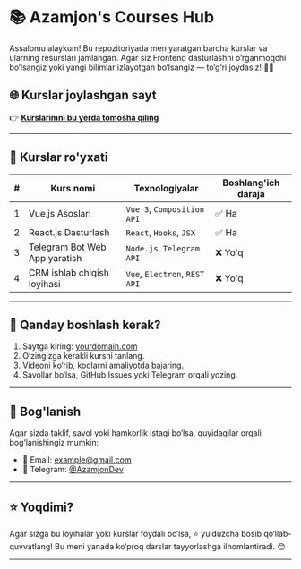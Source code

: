 # 📚 Azamjon's Courses Hub

Assalomu alaykum! Bu repozitoriyada men yaratgan barcha kurslar va ularning resurslari jamlangan. Agar siz Frontend dasturlashni o‘rganmoqchi bo‘lsangiz yoki yangi bilimlar izlayotgan bo‘lsangiz — to‘g‘ri joydasiz! 👨‍💻

## 🌐 Kurslar joylashgan sayt

👉 **[Kurslarimni bu yerda tomosha qiling](https://yourdomain.com)**

---

## 📘 Kurslar ro'yxati

| #  | Kurs nomi                        | Texnologiyalar           | Boshlang'ich daraja |
|----|----------------------------------|--------------------------|----------------------|
| 1  | Vue.js Asoslari                 | `Vue 3`, `Composition API` | ✅ Ha                |
| 2  | React.js Dasturlash             | `React`, `Hooks`, `JSX`   | ✅ Ha                |
| 3  | Telegram Bot Web App yaratish   | `Node.js`, `Telegram API` | ❌ Yo'q              |
| 4  | CRM ishlab chiqish loyihasi     | `Vue`, `Electron`, `REST API` | ❌ Yo'q        |

---

## 🚀 Qanday boshlash kerak?

1. Saytga kiring: [yourdomain.com](https://yourdomain.com)
2. O‘zingizga kerakli kursni tanlang.
3. Videoni ko‘rib, kodlarni amaliyotda bajaring.
4. Savollar bo‘lsa, GitHub Issues yoki Telegram orqali yozing.

---

## 📩 Bog'lanish

Agar sizda taklif, savol yoki hamkorlik istagi bo‘lsa, quyidagilar orqali bog‘lanishingiz mumkin:

- 📧 Email: example@gmail.com
- 💬 Telegram: [@AzamjonDev](https://t.me/yourusername)

---

## ⭐ Yoqdimi?

Agar sizga bu loyihalar yoki kurslar foydali bo‘lsa, ⭐ yulduzcha bosib qo‘llab-quvvatlang! Bu meni yanada ko‘proq darslar tayyorlashga ilhomlantiradi. 😊

---

